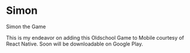 # Simon
Simon the Game

This is my endeavor on adding this Oldschool Game to Mobile courtesy of React Native.
Soon will be downloadable on Google Play.

